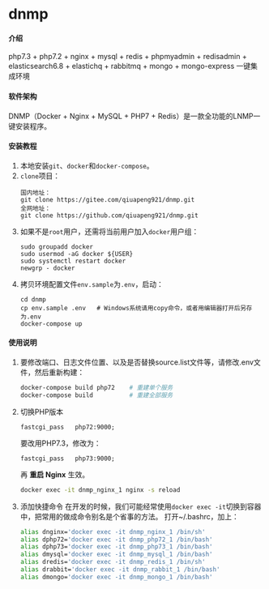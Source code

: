 # dnmp

#### 介绍
php7.3 + php7.2 + nginx + mysql + redis + phpmyadmin + redisadmin + elasticsearch6.8 + elastichq + rabbitmq + mongo + mongo-express 一键集成环境


#### 软件架构
DNMP（Docker + Nginx + MySQL + PHP7 + Redis）是一款全功能的LNMP一键安装程序。


#### 安装教程

1. 本地安装`git`、`docker`和`docker-compose`。
2. `clone`项目：
    ```
    国内地址：
    git clone https://gitee.com/qiuapeng921/dnmp.git
    全网地址：
    git clone https://github.com/qiuapeng921/dnmp.git
    ```
3. 如果不是`root`用户，还需将当前用户加入`docker`用户组：
    ```
	sudo groupadd docker
	sudo usermod -aG docker ${USER}
	sudo systemctl restart docker
	newgrp - docker
    ```
4. 拷贝环境配置文件`env.sample`为`.env`，启动：
    ```
    cd dnmp
    cp env.sample .env   # Windows系统请用copy命令，或者用编辑器打开后另存为.env
    docker-compose up

#### 使用说明

1. 要修改端口、日志文件位置、以及是否替换source.list文件等，请修改.env文件，然后重新构建：  
    ```bash
    docker-compose build php72    # 重建单个服务
    docker-compose build          # 重建全部服务
    ```
2. 切换PHP版本
    ```
    fastcgi_pass   php72:9000;
    ```
    要改用PHP7.3，修改为：
    ```
    fastcgi_pass   php73:9000;
    ```
    再 **重启 Nginx** 生效。
    ```bash
    docker exec -it dnmp_nginx_1 nginx -s reload
    ```

3. 添加快捷命令
    在开发的时候，我们可能经常使用`docker exec -it`切换到容器中，把常用的做成命令别名是个省事的方法。
    打开~/.bashrc，加上：
    ```bash
    alias dnginx='docker exec -it dnmp_nginx_1 /bin/sh'
    alias dphp72='docker exec -it dnmp_php72_1 /bin/bash'
    alias dphp73='docker exec -it dnmp_php73_1 /bin/bash'
    alias dmysql='docker exec -it dnmp_mysql_1 /bin/bash'
    alias dredis='docker exec -it dnmp_redis_1 /bin/sh'
    alias drabbit='docker exec -it dnmp_rabbit_1 /bin/bash'
    alias dmongo='docker exec -it dnmp_mongo_1 /bin/bash'
    ```
